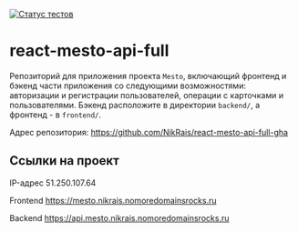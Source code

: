[![Статус тестов](../../actions/workflows/tests.yml/badge.svg)](../../actions/workflows/tests.yml)

# react-mesto-api-full
Репозиторий для приложения проекта `Mesto`, включающий фронтенд и бэкенд части приложения со следующими возможностями: авторизации и регистрации пользователей, операции с карточками и пользователями. Бэкенд расположите в директории `backend/`, а фронтенд - в `frontend/`. 
  
Адрес репозитория: https://github.com/NikRais/react-mesto-api-full-gha

## Ссылки на проект

IP-адрес 51.250.107.64

Frontend https://mesto.nikrais.nomoredomainsrocks.ru

Backend https://api.mesto.nikrais.nomoredomainsrocks.ru
